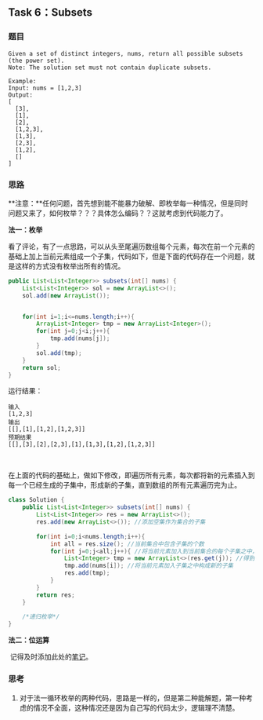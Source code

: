 ## Task 6：Subsets

### 题目

```
Given a set of distinct integers, nums, return all possible subsets (the power set).
Note: The solution set must not contain duplicate subsets.

Example:
Input: nums = [1,2,3]
Output:
[
  [3],
  [1],
  [2],
  [1,2,3],
  [1,3],
  [2,3],
  [1,2],
  []
]
```

### 思路

​		**注意：**任何问题，首先想到能不能暴力破解、即枚举每一种情况，但是同时问题又来了，如何枚举？？？具体怎么编码？？这就考虑到代码能力了。



**法一：枚举**

​		看了评论，有了一点思路，可以从头至尾遍历数组每个元素，每次在前一个元素的基础上加上当前元素组成一个子集，代码如下，但是下面的代码存在一个问题，就是这样的方式没有枚举出所有的情况。

```java
public List<List<Integer>> subsets(int[] nums) {
    List<List<Integer>> sol = new ArrayList<>();
    sol.add(new ArrayList());


    for(int i=1;i<=nums.length;i++){
        ArrayList<Integer> tmp = new ArrayList<Integer>();                
        for(int j=0;j<i;j++){
            tmp.add(nums[j]);
        }
        sol.add(tmp);
    }
    return sol;
}
```

运行结果：

```
输入
[1,2,3]
输出
[[],[1],[1,2],[1,2,3]]
预期结果
[[],[3],[2],[2,3],[1],[1,3],[1,2],[1,2,3]]
```

​	

​		在上面的代码的基础上，做如下修改，即遍历所有元素，每次都将新的元素插入到每一个已经生成的子集中，形成新的子集，直到数组的所有元素遍历完为止。

```java
class Solution {
    public List<List<Integer>> subsets(int[] nums) {
        List<List<Integer>> res = new ArrayList<>();
        res.add(new ArrayList<>()); //添加空集作为集合的子集
        
        for(int i=0;i<nums.length;i++){
            int all = res.size(); //当前集合中包含子集的个数
            for(int j=0;j<all;j++){ //将当前元素加入到当前集合的每个子集之中，形成新的子集
                List<Integer> tmp = new ArrayList<>(res.get(j)); //得到子集
                tmp.add(nums[i]); //将当前元素加入子集之中构成新的子集
                res.add(tmp); 
            }
        }
        return res;
    }
    
    /*递归枚举*/
}
```

**法二：位运算**

​		记得及时添加此处的[笔记](https://leetcode-cn.com/problems/subsets/solution/er-jin-zhi-wei-zhu-ge-mei-ju-dfssan-chong-si-lu-9c/)。



### 思考

1. 对于法一循环枚举的两种代码，思路是一样的，但是第二种能解题，第一种考虑的情况不全面，这种情况还是因为自己写的代码太少，逻辑理不清楚。